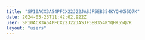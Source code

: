 ```yaml
---
title: "SP10ACX3A54PFCX22J22JASJF5EB354KYQHK55Q7K"
date: 2024-05-23T11:42:02.922Z
user: SP10ACX3A54PFCX22J22JASJF5EB354KYQHK55Q7K
layout: "users"
---
```

    